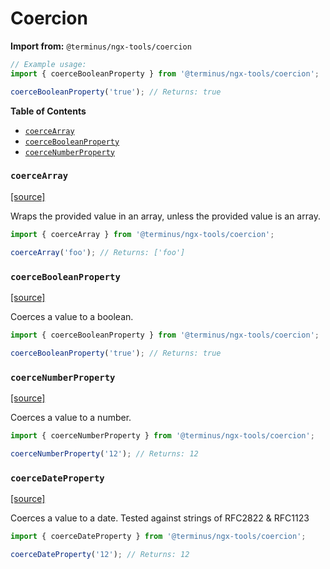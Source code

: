 <h1>Coercion</h1>

**Import from:** `@terminus/ngx-tools/coercion`

```typescript
// Example usage:
import { coerceBooleanProperty } from '@terminus/ngx-tools/coercion';

coerceBooleanProperty('true'); // Returns: true
```


<!-- START doctoc generated TOC please keep comment here to allow auto update -->
<!-- DON'T EDIT THIS SECTION, INSTEAD RE-RUN doctoc TO UPDATE -->
**Table of Contents**

- [`coerceArray`](#coercearray)
- [`coerceBooleanProperty`](#coercebooleanproperty)
- [`coerceNumberProperty`](#coercenumberproperty)

<!-- END doctoc generated TOC please keep comment here to allow auto update -->


### `coerceArray`

[[source]](src/array/array.ts)

Wraps the provided value in an array, unless the provided value is an array.

```typescript
import { coerceArray } from '@terminus/ngx-tools/coercion';

coerceArray('foo'); // Returns: ['foo']
```


### `coerceBooleanProperty`

[[source]](src/boolean/boolean-property.ts)

Coerces a value to a boolean.

```typescript
import { coerceBooleanProperty } from '@terminus/ngx-tools/coercion';

coerceBooleanProperty('true'); // Returns: true
```


### `coerceNumberProperty`

[[source]](src/number/number-property.ts)

Coerces a value to a number.

```typescript
import { coerceNumberProperty } from '@terminus/ngx-tools/coercion';

coerceNumberProperty('12'); // Returns: 12
```

### `coerceDateProperty`

[[source]](src/date/date-property.ts)

Coerces a value to a date. Tested against strings of RFC2822 & RFC1123

```typescript
import { coerceDateProperty } from '@terminus/ngx-tools/coercion';

coerceDateProperty('12'); // Returns: 12
```
